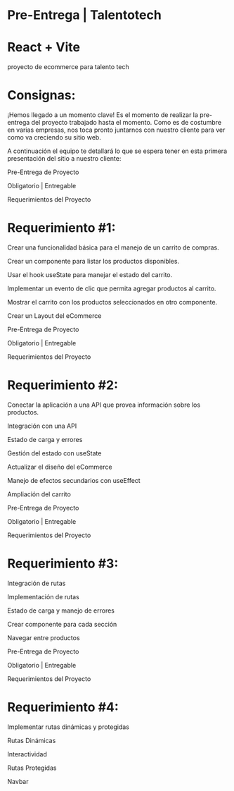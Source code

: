# Pre-Entrega | Talentotech 
# React + Vite

proyecto de  ecommerce para talento tech
# Consignas:
¡Hemos llegado a un momento clave! Es el momento de realizar la pre-entrega del proyecto trabajado hasta el momento. Como es de costumbre en varias empresas, nos toca pronto juntarnos con nuestro cliente para ver como va creciendo su sitio web.

A continuación el equipo te detallará lo que se espera tener en esta primera presentación del sitio a nuestro cliente:

Pre-Entrega de Proyecto

Obligatorio | Entregable

Requerimientos del Proyecto

# Requerimiento #1:
Crear una funcionalidad básica para el manejo de un carrito de compras.

Crear un componente para listar los productos disponibles.

Usar el hook useState para manejar el estado del carrito.

Implementar un evento de clic que permita agregar productos al carrito.

Mostrar el carrito con los productos seleccionados en otro componente.

Crear un Layout del eCommerce

Pre-Entrega de Proyecto

Obligatorio | Entregable

Requerimientos del Proyecto

# Requerimiento #2:
Conectar la aplicación a una API que provea información sobre los productos.

Integración con una API

Estado de carga y errores

Gestión del estado con useState

Actualizar el diseño del eCommerce

Manejo de efectos secundarios con useEffect

Ampliación del carrito

Pre-Entrega de Proyecto

Obligatorio | Entregable

Requerimientos del Proyecto

# Requerimiento #3: 
Integración de rutas

Implementación de rutas

Estado de carga y manejo de errores

Crear componente para cada sección

Navegar entre productos

Pre-Entrega de Proyecto

Obligatorio | Entregable

Requerimientos del Proyecto

# Requerimiento #4: 
Implementar rutas dinámicas y protegidas

Rutas Dinámicas

Interactividad

Rutas Protegidas

Navbar

